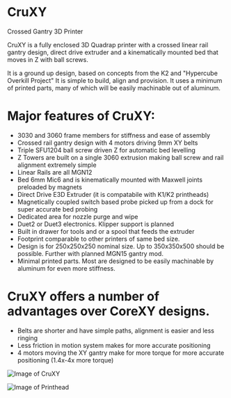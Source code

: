 # CruXY
Crossed Gantry 3D Printer

CruXY is a fully enclosed 3D Quadrap printer with a crossed linear rail gantry design, direct drive extruder and a kinematically mounted bed that moves in Z with ball screws.

It is a ground up design, based on concepts from the K2 and "Hypercube Overkill Project" 
It is simple to build, align and provision.  It uses a minimum of printed parts, many of which will be easily machinable out of aluminum.

# Major features of CruXY:
  - 3030 and 3060 frame members for stiffness and ease of assembly
  - Crossed rail gantry design with 4 motors driving 9mm XY belts
  - Triple SFU1204 ball screw driven Z for automatic bed levelling
  - Z Towers are built on a single 3060 extrusion making ball screw and rail alignment extremely simple
  - Linear Rails are all MGN12
  - Bed 6mm Mic6 and is kinematically mounted with Maxwell joints preloaded by magnets
  - Direct Drive E3D Extruder (it is compatabile with K1/K2 printheads)
  - Magnetically coupled switch based probe picked up from a dock for super accurate bed probing
  - Dedicated area for nozzle purge and wipe 
  - Duet2 or Duet3 electronics.  Klipper support is planned
  - Built in drawer for tools and or a spool that feeds the extruder
  - Footprint comparable to other printers of same bed size.
  - Design is for 250x250x250 nominal size.  Up to 350x350x500 should be possible.  Further with planned MGN15 gantry mod.
  - Minimal printed parts.  Most are designed to be easily machinable by aluminum for even more stiffness.

# CruXY offers a number of advantages over CoreXY designs.  
  - Belts are shorter and have simple paths, alignment is easier and less ringing
  - Less friction in motion system makes for more accurate positioning
  - 4 motors moving the XY gantry make for more torque for more accurate positioning (1.4x-4x more torque)
  
  ![Image of CruXY](https://raw.githubusercontent.com/wesc23/CruXY/master/Images/Overall_View.png?raw=true)
  
  ![Image of Printhead](https://raw.githubusercontent.com/wesc23/CruXY/master/Images/Printhead.png?raw=true)
